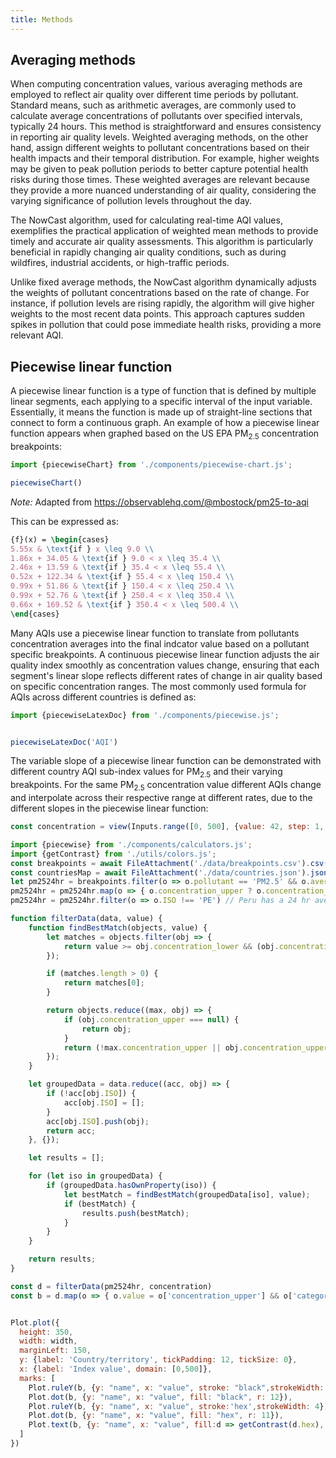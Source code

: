 ```yaml
---
title: Methods
---
```


## Averaging methods

When computing concentration values, various averaging methods are employed to reflect air quality over different time periods by pollutant. Standard means, such as arithmetic averages, are commonly used to calculate average concentrations of pollutants over specified intervals, typically 24 hours. This method is straightforward and ensures consistency in reporting air quality levels. Weighted averaging methods, on the other hand, assign different weights to pollutant concentrations based on their health impacts and their temporal distribution. For example, higher weights may be given to peak pollution periods to better capture potential health risks during those times. These weighted averages are relevant because they provide a more nuanced understanding of air quality, considering the varying significance of pollution levels throughout the day.

The NowCast algorithm, used for calculating real-time AQI values, exemplifies the practical application of weighted mean methods to provide timely and accurate air quality assessments. This algorithm is particularly beneficial in rapidly changing air quality conditions, such as during wildfires, industrial accidents, or high-traffic periods.

Unlike fixed average methods, the NowCast algorithm dynamically adjusts the weights of pollutant concentrations based on the rate of change. For instance, if pollution levels are rising rapidly, the algorithm will give higher weights to the most recent data points. This approach captures sudden spikes in pollution that could pose immediate health risks, providing a more relevant AQI.

## Piecewise linear function

A piecewise linear function is a type of function that is defined by multiple linear segments, each applying to a specific interval of the input variable. Essentially, it means the function is made up of straight-line sections that connect to form a continuous graph. An example of how a piecewise linear function appears when graphed based on the US EPA PM<sub>2.5</sub> concentration breakpoints:

```js
import {piecewiseChart} from './components/piecewise-chart.js';
```

```js
piecewiseChart()
```

_Note:_ Adapted from https://observablehq.com/@mbostock/pm25-to-aqi

This can be expressed as:

```tex
{f}(x) = \begin{cases} 
5.55x & \text{if } x \leq 9.0 \\
1.86x + 34.05 & \text{if } 9.0 < x \leq 35.4 \\
2.46x + 13.59 & \text{if } 35.4 < x \leq 55.4 \\
0.52x + 122.34 & \text{if } 55.4 < x \leq 150.4 \\
0.99x + 51.86 & \text{if } 150.4 < x \leq 250.4 \\
0.99x + 52.76 & \text{if } 250.4 < x \leq 350.4 \\
0.66x + 169.52 & \text{if } 350.4 < x \leq 500.4 \\
\end{cases}
```

Many AQIs use a piecewise linear function to translate from pollutants concentration averages into the final indcator value based on a pollutant specific breakpoints. A continuous piecewise linear function adjusts the air quality index smoothly as concentration values change, ensuring that each segment's linear slope reflects different rates of change in air quality based on specific concentration ranges. The most commonly used formula for AQIs across different countries is defined as:

```js
import {piecewiseLatexDoc} from './components/piecewise.js';
```

```js

piecewiseLatexDoc('AQI')

```

The variable slope of a piecewise linear function can be demonstrated with different country AQI sub-index values for PM<sub>2.5</sub> and their varying breakpoints. For the same PM<sub>2.5</sub> concentration value different AQIs change and interpolate across their respective range at different rates, due to the different slopes in the piecewise linear function:

```js
const concentration = view(Inputs.range([0, 500], {value: 42, step: 1, label: html`PM<sub>2.5</sub> 24 hr. mean concentration`}));

```

```js
import {piecewise} from './components/calculators.js';
import {getContrast} from './utils/colors.js';
const breakpoints = await FileAttachment('./data/breakpoints.csv').csv({typed: true});
const countriesMap = await FileAttachment('./data/countries.json').json();
let pm2524hr = breakpoints.filter(o => o.pollutant == 'PM2.5' && o.averaging_period == '24');
pm2524hr = pm2524hr.map(o => { o.concentration_upper ? o.concentration_upper : o.concentration_upper = 500; return o})
pm2524hr = pm2524hr.filter(o => o.ISO !== 'PE') // Peru has a 24 hr average but does not use the piecewise
```

```js
function filterData(data, value) {
    function findBestMatch(objects, value) {
        let matches = objects.filter(obj => {
            return value >= obj.concentration_lower && (obj.concentration_upper === null || value <= obj.concentration_upper);
        });

        if (matches.length > 0) {
            return matches[0];
        }

        return objects.reduce((max, obj) => {
            if (obj.concentration_upper === null) {
                return obj; 
            }
            return (!max.concentration_upper || obj.concentration_upper > max.concentration_upper) ? obj : max;
        });
    }

    let groupedData = data.reduce((acc, obj) => {
        if (!acc[obj.ISO]) {
            acc[obj.ISO] = [];
        }
        acc[obj.ISO].push(obj);
        return acc;
    }, {});

    let results = [];

    for (let iso in groupedData) {
        if (groupedData.hasOwnProperty(iso)) {
            let bestMatch = findBestMatch(groupedData[iso], value);
            if (bestMatch) {
                results.push(bestMatch);
            }
        }
    }

    return results;
}

const d = filterData(pm2524hr, concentration)
const b = d.map(o => { o.value = o['concentration_upper'] && o['category_upper'] ?  piecewise(concentration, o['category_upper'], o['category_lower'], o['concentration_upper'], o['concentration_lower']) : o['category_lower']; o.name = countriesMap[o.ISO]; return o})
```

```js

Plot.plot({
  height: 350,
  width: width,
  marginLeft: 150,
  y: {label: 'Country/territory', tickPadding: 12, tickSize: 0},
  x: {label: 'Index value', domain: [0,500]},
  marks: [
    Plot.ruleY(b, {y: "name", x: "value", stroke: "black",strokeWidth: 6}),
    Plot.dot(b, {y: "name", x: "value", fill: "black", r: 12}),
    Plot.ruleY(b, {y: "name", x: "value", stroke:'hex',strokeWidth: 4}),
    Plot.dot(b, {y: "name", x: "value", fill: "hex", r: 11}),
    Plot.text(b, {y: "name", x: "value", fill:d => getContrast(d.hex), text: "value"})
  ]
})
```
